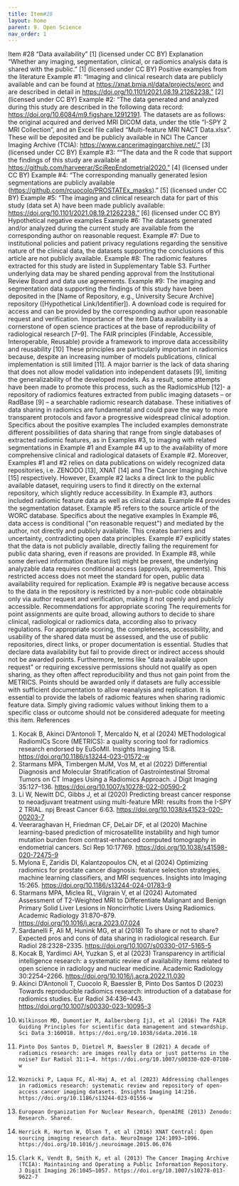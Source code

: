 ```yaml
---
title: Item#28
layout: home
parent: 9. Open Science
nav_order: 1
---
```


Item #28
“Data availability” [1]  (licensed under CC BY)
Explanation
“Whether any imaging, segmentation, clinical, or radiomics analysis data is shared with the public.” [1] (licensed under CC BY)
Positive examples from the literature
Example #1: “Imaging and clinical research data are publicly available and can be found at https://xnat.bmia.nl/data/projects/worc and are described in detail in https://doi.org/10.1101/2021.08.19.21262238.” [2] (licensed under CC BY)
Example #2: “The data generated and analyzed during this study are described in the following data record: https://doi.org/10.6084/m9.figshare.12912191. The datasets are as follows: the original acquired and derived MRI DICOM data, under the title “I-SPY 2 MRI Collection”, and an Excel file called “Multi-feature MRI NACT Data.xlsx”. These will be deposited and be publicly available in NCI The Cancer Imaging Archive (TCIA): https://www.cancerimagingarchive.net/.” [3] (licensed under CC BY)
Example #3: ““The data and the R code that support the findings of this study are available at https://github.com/harveerar/SciRepEndometrial2020.” [4] (licensed under CC BY)
Example #4: “The corresponding manually generated lesion segmentations are publicly available (https://github.com/rcuocolo/PROSTATEx_masks).” [5] (licensed under CC BY)
Example #5: “The imaging and clinical research data for part of this study (data set A) have been made publicly available: https://doi.org/10.1101/2021.08.19.21262238.” [6] (licensed under CC BY)
Hypothetical negative examples
Example #6: The datasets generated and/or analyzed during the current study are available from the corresponding author on reasonable request.
Example #7: Due to institutional policies and patient privacy regulations regarding the sensitive nature of the clinical data, the datasets supporting the conclusions of this article are not publicly available.
Example #8: The radiomic features extracted for this study are listed in Supplementary Table S3. Further underlying data may be shared pending approval from the Institutional Review Board and data use agreements.
Example #9:  The imaging and segmentation data supporting the findings of this study have been deposited in the [Name of Repository, e.g., University Secure Archive] repository ([Hypothetical Link/Identifier]). A download code is required for access and can be provided by the corresponding author upon reasonable request and verification.
Importance of the item 
Data availability is a cornerstone of open science practices at the base of reproducibility of radiological research [7–9]. The FAIR principles (Findable, Accessible, Interoperable, Reusable) provide a framework to improve data accessibility and reusability [10] These principles are particularly important in radiomics because, despite an increasing number of models publications, clinical implementation is still limited [11]. A major barrier is the lack of data sharing that does not allow model validation into independent datasets [9], limiting the generalizability of the developed models. As a result, some attempts have been made to promote this process, such as the RadiomicsHub [12]- a repository of radiomics features extracted from public imaging datasets – or RadBase [9] – a searchable radiomic research database. These initiatives of data sharing in radiomics are fundamental and could pave the way to more transparent protocols and favor a progressive widespread clinical adoption.
Specifics about the positive examples
The included examples demonstrate different possibilities of data sharing that range from single databases of extracted radiomic features, as in Examples #3, to imaging with related segmentations in Example #1 and Example #4 up to the availability of more comprehensive clinical and radiological datasets of Example #2. Moreover, Examples #1 and #2 relies on data publications on widely recognized data repositories, i.e. ZENODO [13], XNAT [14] and The Cancer Imaging Archive [15] respectively. However, Example #2 lacks a direct link to the public available dataset, requiring users to find it directly on the external repository, which slightly reduce accessibility. In Example #3, authors included radiomic feature data as well as clinical data. Example #4 provides the segmentation dataset. Example #5 refers to the source article of the WORC database.
Specifics about the negative examples
In Example #6, data access is conditional ("on reasonable request") and mediated by the author, not directly and publicly available. This creates barriers and uncertainty, contradicting open data principles. Example #7 explicitly states that the data is not publicly available, directly failing the requirement for public data sharing, even if reasons are provided. In Example #8, while some derived information (feature list) might be present, the underlying analyzable data requires conditional access (approvals, agreements). This restricted access does not meet the standard for open, public data availability required for replication. Example #9 is negative because access to the data in the repository is restricted by a non-public code obtainable only via author request and verification, making it not openly and publicly accessible.
Recommendations for appropriate scoring
The requirements for point assignments are quite broad, allowing authors to decide to share clinical, radiological or radiomics data, according also to privacy regulations. For appropriate scoring, the completeness, accessibility, and usability of the shared data must be assessed, and the use of public repositories, direct links, or proper documentation is essential. 
Studies that declare data availability but fail to provide direct or indirect access should not be awarded points. Furthermore, terms like "data available upon request" or requiring excessive permissions should not qualify as open sharing, as they often affect reproducibility and thus not gain point from the METRICS. 
Points should be awarded only if datasets are fully accessible with sufficient documentation to allow reanalysis and replication. 
It is essential to provide the labels of radiomic features when sharing radiomic feature data. Simply giving radiomic values without linking them to a specific class or outcome should not be considered adequate for meeting this item.
References
1. 	Kocak B, Akinci D’Antonoli T, Mercaldo N, et al (2024) METhodological RadiomICs Score (METRICS): a quality scoring tool for radiomics research endorsed by EuSoMII. Insights Imaging 15:8. https://doi.org/10.1186/s13244-023-01572-w
2. 	Starmans MPA, Timbergen MJM, Vos M, et al (2022) Differential Diagnosis and Molecular Stratification of Gastrointestinal Stromal Tumors on CT Images Using a Radiomics Approach. J Digit Imaging 35:127–136. https://doi.org/10.1007/s10278-022-00590-2
3. 	Li W, Newitt DC, Gibbs J, et al (2020) Predicting breast cancer response to neoadjuvant treatment using multi-feature MRI: results from the I-SPY 2 TRIAL. npj Breast Cancer 6:63. https://doi.org/10.1038/s41523-020-00203-7
4. 	Veeraraghavan H, Friedman CF, DeLair DF, et al (2020) Machine learning-based prediction of microsatellite instability and high tumor mutation burden from contrast-enhanced computed tomography in endometrial cancers. Sci Rep 10:17769. https://doi.org/10.1038/s41598-020-72475-9
5. 	Mylona E, Zaridis DI, Kalantzopoulos CΝ, et al (2024) Optimizing radiomics for prostate cancer diagnosis: feature selection strategies, machine learning classifiers, and MRI sequences. Insights into Imaging 15:265. https://doi.org/10.1186/s13244-024-01783-9
6. 	Starmans MPA, Miclea RL, Vilgrain V, et al (2024) Automated Assessment of T2-Weighted MRI to Differentiate Malignant and Benign Primary Solid Liver Lesions in Noncirrhotic Livers Using Radiomics. Academic Radiology 31:870–879. https://doi.org/10.1016/j.acra.2023.07.024
7. 	Sardanelli F, Alì M, Hunink MG, et al (2018) To share or not to share? Expected pros and cons of data sharing in radiological research. Eur Radiol 28:2328–2335. https://doi.org/10.1007/s00330-017-5165-5
8. 	Kocak B, Yardimci AH, Yuzkan S, et al (2023) Transparency in artificial intelligence research: a systematic review of availability items related to open science in radiology and nuclear medicine. Academic Radiology 30:2254–2266. https://doi.org/10.1016/j.acra.2022.11.030
9. 	Akinci D’Antonoli T, Cuocolo R, Baessler B, Pinto Dos Santos D (2023) Towards reproducible radiomics research: introduction of a database for radiomics studies. Eur Radiol 34:436–443. https://doi.org/10.1007/s00330-023-10095-3
10. 	Wilkinson MD, Dumontier M, Aalbersberg IjJ, et al (2016) The FAIR Guiding Principles for scientific data management and stewardship. Sci Data 3:160018. https://doi.org/10.1038/sdata.2016.18
11. 	Pinto Dos Santos D, Dietzel M, Baessler B (2021) A decade of radiomics research: are images really data or just patterns in the noise? Eur Radiol 31:1–4. https://doi.org/10.1007/s00330-020-07108-w
12. 	Woznicki P, Laqua FC, Al-Haj A, et al (2023) Addressing challenges in radiomics research: systematic review and repository of open-access cancer imaging datasets. Insights Imaging 14:216. https://doi.org/10.1186/s13244-023-01556-w
13. 	European Organization For Nuclear Research, OpenAIRE (2013) Zenodo: Research. Shared.
14. 	Herrick R, Horton W, Olsen T, et al (2016) XNAT Central: Open sourcing imaging research data. NeuroImage 124:1093–1096. https://doi.org/10.1016/j.neuroimage.2015.06.076
15. 	Clark K, Vendt B, Smith K, et al (2013) The Cancer Imaging Archive (TCIA): Maintaining and Operating a Public Information Repository. J Digit Imaging 26:1045–1057. https://doi.org/10.1007/s10278-013-9622-7

